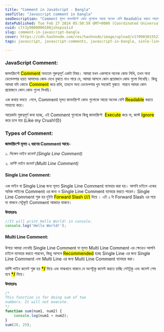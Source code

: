 ```yaml
---
title: "Comment in JavaScript - Bangla"
seoTitle: "Javascript comment in bangla"
seoDescription: "Comment মূলত জাভাস্ক্রিপ্ট কোড গুলোকে আরো অনেক বেশি Readable করতে সাহায্যে করে।"
datePublished: Tue Feb 27 2024 05:50:59 GMT+0000 (Coordinated Universal Time)
cuid: clt3y9000000108jshxpza1id
slug: comment-in-javascript-bangla
cover: https://cdn.hashnode.com/res/hashnode/image/upload/v1709030155233/03df8e03-181d-4e94-bde2-52c771707513.png
tags: javascript, javascript-comments, javascript-in-bangla, sinle-line-comment-in-js, multi-line-comment-in-js

---
```


### **JavaScript Comment:**

জাভাস্ক্রিপ্টে <mark>Comment</mark> অন্যতম গুরুত্বপূর্ণ একটা বিষয়। আমরা যখন একসাথে অনেক কোড লিখি, তখন অন্য ডেভেলপার হয়ত আমাদের কোড দেখে বুঝতে নাও পারে যে, আমরা আসলে কোন প্রয়োজনে কোড গুলো লিখেছি। কিন্তু আমরা যদি কোডে <mark>Comment</mark> করে রাখি, তাহলে অন্য ডেভেলপার খুব সহজেই বুঝতে  পারবে আমরা কোন প্রয়োজনে কোন কোড গুলো লিখছি।

এক কথায় বলতে  গেলে, Comment মূলত জাভাস্ক্রিপ্ট কোড গুলোকে আরো অনেক বেশি <mark>Readable</mark> করতে সাহায্যে করে।

আরেকটা গুরুত্বপূর্ণ কথা হচ্ছে, এই Comment গুলোকে কিন্তু জাভাস্ক্রিপ্ট  <mark>Execute</mark> করে না, জাস্ট <mark>Ignore </mark> করে চলে যায় (Like my Crush!😞)

### **Types of Comment:**

**জাভাস্ক্রিপ্টে মূলত ২ ধরনের Comment আছে-**

*১. সিঙ্গেল লাইন কমেন্ট (Single Line Comment)*

*২. মাল্টি লাইন কমেন্ট (Multi Line Comment)*

#### **Single Line Comment:**

এক লাইন বা Single Line জন্য মূলত Single Line Comment ব্যাবহার করা হয়। আপনি চাইলে একের অধিক লাইনের Comment এর জন্য ও Single Line Comment ব্যাবহার করতে পারেন। Single Line Comment শুরু হয় দুইটা <mark>Forward Slash (//)</mark> দিয়ে । এই ২ টা Forward Slash এর পরে যা থাকবে সেটুকুই Comment আকারে থাকবে।

**উদাহরনঃ**

```javascript
//It will print Hello World! in console.
console.log('Hello World!');
```

#### **Multi Line Comment:**

উপরে আমরা দেখেছি Single Line Comment যা মূলত Multi Line Comment এর ক্ষেত্রেও আপনি চাইলে ব্যাবহার করতে পারবেন, কিন্তু আসলে <mark>Recommended</mark> হচ্ছে Single Line এর জন্য Single Line Comment এবং Multi Line এর জন্য Multi Line Comment ব্যাবহার করা।

মাল্টি লাইন কমেন্ট শুরু হয় **<mark>*/</mark>** দিয়ে এবং মাঝখানে থাকবে যে অংশটুকু কমেন্ট করতে চাচ্ছি সেইটুকু এবং কমেন্ট শেষ হবে **<mark>*/</mark>** দিয়ে।

**উদাহরনঃ**

```javascript
/*
This function is for doing sum of two 
numbers. It will not execute.
*/
function sum(num1, num2) {
    console.log(num1 + num2);
}
sum(20, 25);
```
